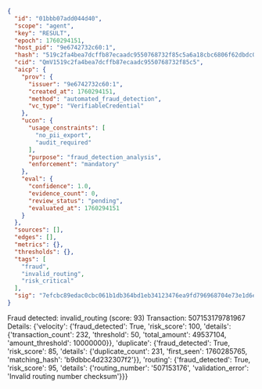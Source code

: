 ```json
{
  "id": "01bbb07add044d40",
  "scope": "agent",
  "key": "RESULT",
  "epoch": 1760294151,
  "host_pid": "9e6742732c60:1",
  "hash": "519c2fa4bea7dcffb87ecaadc9550768732f85c5a6a18cbc6806f62dbdc0ae67",
  "cid": "QmV1519c2fa4bea7dcffb87ecaadc9550768732f85c5",
  "aicp": {
    "prov": {
      "issuer": "9e6742732c60:1",
      "created_at": 1760294151,
      "method": "automated_fraud_detection",
      "vc_type": "VerifiableCredential"
    },
    "ucon": {
      "usage_constraints": [
        "no_pii_export",
        "audit_required"
      ],
      "purpose": "fraud_detection_analysis",
      "enforcement": "mandatory"
    },
    "eval": {
      "confidence": 1.0,
      "evidence_count": 0,
      "review_status": "pending",
      "evaluated_at": 1760294151
    }
  },
  "sources": [],
  "edges": [],
  "metrics": {},
  "thresholds": {},
  "tags": [
    "fraud",
    "invalid_routing",
    "risk_critical"
  ],
  "sig": "7efcbc89edac0cbc061b1db364bd1eb34123476ea9fd796968704e73e1d6e003"
}
```

Fraud detected: invalid_routing (score: 93)
Transaction: 507153179781967
Details: {'velocity': {'fraud_detected': True, 'risk_score': 100, 'details': {'transaction_count': 232, 'threshold': 50, 'total_amount': 49537104, 'amount_threshold': 10000000}}, 'duplicate': {'fraud_detected': True, 'risk_score': 85, 'details': {'duplicate_count': 231, 'first_seen': 1760285765, 'matching_hash': 'b9dbbc4d232307f2'}}, 'routing': {'fraud_detected': True, 'risk_score': 95, 'details': {'routing_number': '507153176', 'validation_error': 'Invalid routing number checksum'}}}